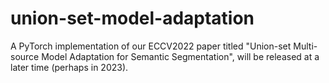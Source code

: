 # union-set-model-adaptation
A PyTorch implementation of our ECCV2022 paper titled "Union-set Multi-source Model Adaptation for Semantic Segmentation", will be released at a later time (perhaps in 2023).
